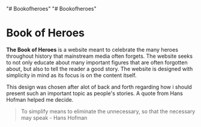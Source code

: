 "# Bookofheroes" 
"# Bookofheroes" 
# Book of Heroes

**The Book of Heroes** is a website meant to celebrate the many heroes throughout history that mainstream media often forgets. The website seeks to not only educate about many important figures that are often forgotten about, but also to tell the reader a good story. The website is designed with simplicity in mind as its focus is on the content itself.

This design was chosen after alot of back and forth regarding how i should present such an important topic as people's stories. A quote from Hans Hofman helped me decide.
>To simplify means to eliminate the unnecessary, so that the necessary may speak - Hans Hofman
